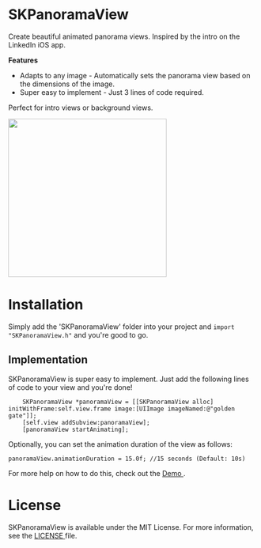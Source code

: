 # SKPanoramaView
Create beautiful animated panorama views. Inspired by the intro on the LinkedIn iOS app.

<b> Features </b>
- Adapts to any image - Automatically sets the panorama view based on the dimensions of the image.
- Super easy to implement - Just 3 lines of code required.

Perfect for intro views or background views.

 <img src = "https://github.com/sachinkesiraju/SKPanoramaView/blob/master/PanoramaViewDemo.gif" width = "320px"> 

<h1> Installation </h1>

Simply add the 'SKPanoramaView' folder into your project and ``import "SKPanoramaView.h"`` and you're good to go.

<h2> Implementation </h2>

SKPanoramaView is super easy to implement. Just add the following lines of code to your view and you're done!

```
    SKPanoramaView *panoramaView = [[SKPanoramaView alloc] initWithFrame:self.view.frame image:[UIImage imageNamed:@"golden gate"]];
    [self.view addSubview:panoramaView];
    [panoramaView startAnimating];
```
Optionally, you can set the animation duration of the view as follows:
```
panoramaView.animationDuration = 15.0f; //15 seconds (Default: 10s)
```

For more help on how to do this, check out the <a href = "https://github.com/sachinkesiraju/SKPanoramaView/tree/master/SKPanoramaViewDemo"> Demo </a>.

<h1> License </h1>
SKPanoramaView is available under the MIT License. For more information, see the <a href ="https://github.com/sachinkesiraju/SKPanoramaView/blob/master/LICENSE">LICENSE </a> file.
